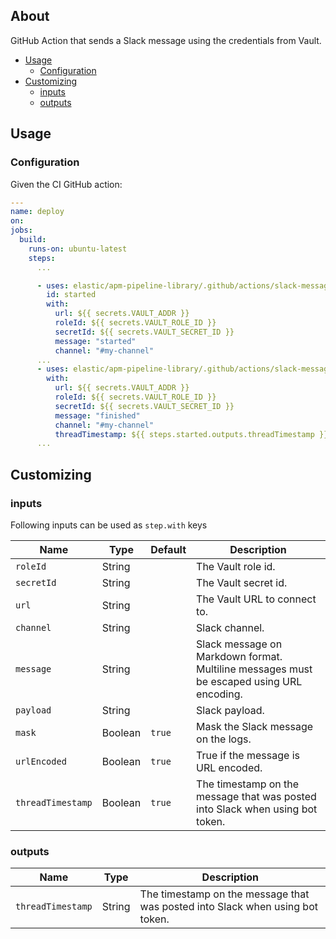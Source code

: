 ## About

GitHub Action that sends a Slack message using the credentials from Vault.

* [Usage](#usage)
  * [Configuration](#configuration)
* [Customizing](#customizing)
  * [inputs](#inputs)
  * [outputs](#outputs)

## Usage

### Configuration

Given the CI GitHub action:

```yaml
---
name: deploy
on:
jobs:
  build:
    runs-on: ubuntu-latest
    steps:
      ...

      - uses: elastic/apm-pipeline-library/.github/actions/slack-message@current
        id: started
        with:
          url: ${{ secrets.VAULT_ADDR }}
          roleId: ${{ secrets.VAULT_ROLE_ID }}
          secretId: ${{ secrets.VAULT_SECRET_ID }}
          message: "started"
          channel: "#my-channel"
      ...
      - uses: elastic/apm-pipeline-library/.github/actions/slack-message@current
        with:
          url: ${{ secrets.VAULT_ADDR }}
          roleId: ${{ secrets.VAULT_ROLE_ID }}
          secretId: ${{ secrets.VAULT_SECRET_ID }}
          message: "finished"
          channel: "#my-channel"
          threadTimestamp: ${{ steps.started.outputs.threadTimestamp }}
      ...
```

## Customizing

### inputs

Following inputs can be used as `step.with` keys

| Name           | Type    | Default                              | Description        |
|----------------|---------|--------------------------------------|--------------------|
| `roleId`       | String  |          | The Vault role id.           |
| `secretId`     | String  |          | The Vault secret id.         |
| `url`          | String  |          | The Vault URL to connect to. |
| `channel`      | String  |                                      | Slack channel.     |
| `message`      | String  |                                      | Slack message on Markdown format. Multiline messages must be escaped using URL encoding. |
| `payload`      | String  |                                      | Slack payload. |
| `mask`         | Boolean | `true`                               | Mask the Slack message on the logs.  |
| `urlEncoded`   | Boolean | `true`                               | True if the message is URL encoded. |
| `threadTimestamp`   | Boolean | `true`                          | The timestamp on the message that was posted into Slack when using bot token. |

### outputs

| Name              | Type    | Description               |
|-------------------|---------| --------------------------|
| `threadTimestamp` | String  | The timestamp on the message that was posted into Slack when using bot token. |
